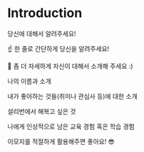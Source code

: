 # Introduction
당신에 대해서 알려주세요!

☝️ 한 줄로 간단하게 당신을 알려주세요!

🙌 좀 더 자세하게 자신이 대해서 소개해 주세요 :)

나의 이름과 소개

내가 좋아하는 것들(취미나 관심사 등)에 대한 소개

설리번에서 해복고 싶은 것

나에게 인상적으로 남은 교육 경험 혹은 학습 경험

이모지를 적절하게 활용해주면 좋아요! 😎

